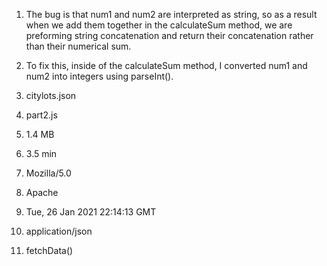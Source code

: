 1.   The bug is that num1 and num2 are interpreted as string, so as a result when we add them together in the calculateSum method, we are preforming string concatenation and return their concatenation rather than their numerical sum. 
   
2. To fix this, inside of the calculateSum method, I converted num1 and num2 into integers using parseInt().  
   
3. citylots.json  
   
4. part2.js  
   
5. 1.4 MB  
   
6. 3.5 min 
    
7. Mozilla/5.0  
   
8. Apache  
   
9.  Tue, 26 Jan 2021 22:14:13 GMT  
    
10. application/json  
    
11. fetchData()